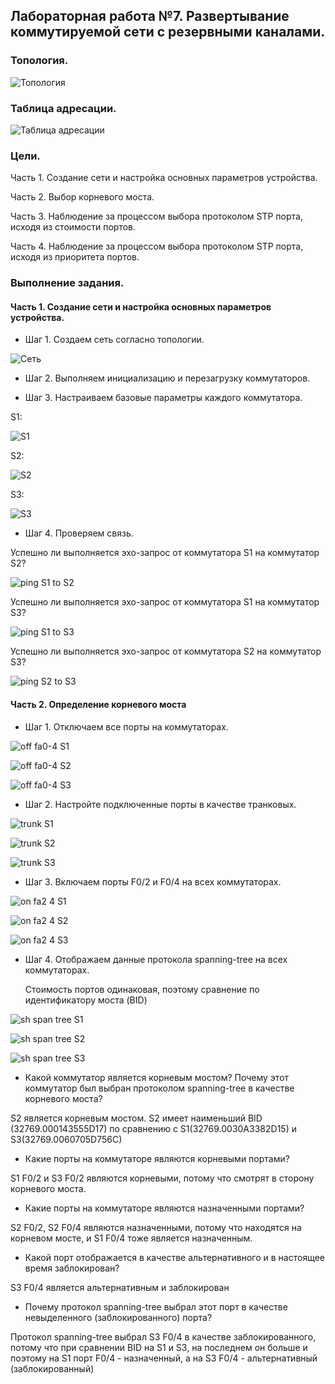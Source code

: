 ## Лабораторная работа №7. Развертывание коммутируемой сети с резервными каналами.

### Топология.

![Топология](https://github.com/Shure0407/Network_engineer/assets/162669909/ae5d5177-1acd-47cd-9673-0e4714ff476f)

### Таблица адресации.

![Таблица адресации](https://github.com/Shure0407/Network_engineer/assets/162669909/28eed0e3-a202-471c-a664-33eef953e32e)

### Цели.

Часть 1. Создание сети и настройка основных параметров устройства.

Часть 2. Выбор корневого моста.

Часть 3. Наблюдение за процессом выбора протоколом STP порта, исходя из стоимости портов.

Часть 4. Наблюдение за процессом выбора протоколом STP порта, исходя из приоритета портов.

### Выполнение задания.

#### Часть 1. Создание сети и настройка основных параметров устройства.

- Шаг 1. Создаем сеть согласно топологии.

![Сеть](https://github.com/Shure0407/Network_engineer/assets/162669909/2560a9b3-1989-429d-b6f1-035fc9ef277c)

- Шаг 2. Выполняем инициализацию и перезагрузку коммутаторов.

- Шаг 3. Настраиваем базовые параметры каждого коммутатора.

S1:

![S1](https://github.com/Shure0407/Network_engineer/assets/162669909/ca5568bc-965d-44c2-8e3a-e7981da39e1c)

S2:

![S2](https://github.com/Shure0407/Network_engineer/assets/162669909/a29fe79c-4482-4cf6-836f-8a4066803bde)

S3:

![S3](https://github.com/Shure0407/Network_engineer/assets/162669909/02ac0f0f-2a9a-48b4-972d-b8af8ffc009b)

- Шаг 4. Проверяем связь.

Успешно ли выполняется эхо-запрос от коммутатора S1 на коммутатор S2?

![ping S1 to S2](https://github.com/Shure0407/Network_engineer/assets/162669909/e856ce06-b357-4ace-9e75-f96aea0eaac8)

Успешно ли выполняется эхо-запрос от коммутатора S1 на коммутатор S3?

![ping S1 to S3](https://github.com/Shure0407/Network_engineer/assets/162669909/6623b0da-2484-4cb7-8fdc-f40d33bb2b42)

Успешно ли выполняется эхо-запрос от коммутатора S2 на коммутатор S3?

![ping S2 to S3](https://github.com/Shure0407/Network_engineer/assets/162669909/b9116532-21a5-463a-8096-1c919c20d431)


#### Часть 2. Определение корневого моста

- Шаг 1. Отключаем все порты на коммутаторах.

![off fa0-4 S1](https://github.com/Shure0407/Network_engineer/assets/162669909/9e634a53-224d-4daf-bba2-a0e1d39cc01f)

![off fa0-4 S2](https://github.com/Shure0407/Network_engineer/assets/162669909/93dc5e9e-18ed-4f6e-b9ad-2457e8dc1275)

![off fa0-4 S3](https://github.com/Shure0407/Network_engineer/assets/162669909/ecebb1f1-b80f-4271-a69b-c7373f8bde2a)

- Шаг 2. Настройте подключенные порты в качестве транковых.

![trunk S1](https://github.com/Shure0407/Network_engineer/assets/162669909/c098ce60-bd87-409d-bb1b-14202c9b88e3)

![trunk S2](https://github.com/Shure0407/Network_engineer/assets/162669909/77ab1756-2431-4f9c-b121-33f174b82f00)

![trunk S3](https://github.com/Shure0407/Network_engineer/assets/162669909/3508d173-a94b-454c-8c9c-c61794e45b17)

- Шаг 3. Включаем порты F0/2 и F0/4 на всех коммутаторах.

![on fa2 4 S1](https://github.com/Shure0407/Network_engineer/assets/162669909/e9844865-f764-422f-8a68-19925a57fa0d)

![on fa2 4 S2](https://github.com/Shure0407/Network_engineer/assets/162669909/e47f870e-9997-47ee-b493-f6bb5c664257)

![on fa2 4 S3](https://github.com/Shure0407/Network_engineer/assets/162669909/4b342948-e2b5-4b34-a5a0-151eefe59b2a)

- Шаг 4. Отображаем данные протокола spanning-tree на всех коммутаторах.

  Стоимость портов одинаковая, поэтому сравнение по идентификатору моста (BID)

![sh span tree S1](https://github.com/Shure0407/Network_engineer/assets/162669909/547b47fc-c80e-4506-ac03-2fd762204caa)

![sh span tree S2](https://github.com/Shure0407/Network_engineer/assets/162669909/12172261-219d-47a9-a01e-c45b76beb384)

![sh span tree S3](https://github.com/Shure0407/Network_engineer/assets/162669909/ecd88739-6863-43c9-af20-93ca005f0e6c)

- Какой коммутатор является корневым мостом?  Почему этот коммутатор был выбран протоколом spanning-tree в качестве корневого моста? 

S2 является корневым мостом. S2 имеет наименьший BID (32769.000143555D17) по сравнению с S1(32769.0030A3382D15) и S3(32769.0060705D756C)

- Какие порты на коммутаторе являются корневыми портами?

S1 F0/2 и S3 F0/2 являются корневыми, потому что смотрят в сторону корневого моста.

- Какие порты на коммутаторе являются назначенными портами?

S2 F0/2, S2 F0/4 являются назначенными, потому что находятся на корневом мосте, и S1 F0/4 тоже является назначенным.

- Какой порт отображается в качестве альтернативного и в настоящее время заблокирован?

S3 F0/4 является альтернативным и заблокирован

- Почему протокол spanning-tree выбрал этот порт в качестве невыделенного (заблокированного) порта?

Протокол spanning-tree выбрал S3 F0/4 в качестве заблокированного, потому что при сравнении BID на S1 и S3, на последнем он больше
и поэтому на S1 порт F0/4 - назначенный, а на S3 F0/4 - альтернативный (заблокированный)




